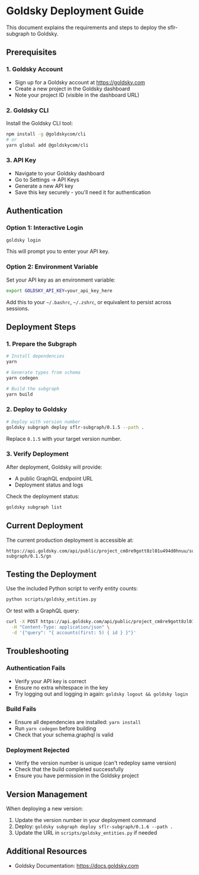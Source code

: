 # Goldsky Deployment Guide

This document explains the requirements and steps to deploy the sflr-subgraph to
Goldsky.

## Prerequisites

### 1. Goldsky Account
- Sign up for a Goldsky account at https://goldsky.com
- Create a new project in the Goldsky dashboard
- Note your project ID (visible in the dashboard URL)

### 2. Goldsky CLI
Install the Goldsky CLI tool:
```sh
npm install -g @goldskycom/cli
# or
yarn global add @goldskycom/cli
```

### 3. API Key
- Navigate to your Goldsky dashboard
- Go to Settings → API Keys
- Generate a new API key
- Save this key securely - you'll need it for authentication

## Authentication

### Option 1: Interactive Login
```sh
goldsky login
```
This will prompt you to enter your API key.

### Option 2: Environment Variable
Set your API key as an environment variable:
```sh
export GOLDSKY_API_KEY=your_api_key_here
```

Add this to your `~/.bashrc`, `~/.zshrc`, or equivalent to persist across sessions.

## Deployment Steps

### 1. Prepare the Subgraph
```sh
# Install dependencies
yarn

# Generate types from schema
yarn codegen

# Build the subgraph
yarn build
```

### 2. Deploy to Goldsky
```sh
# Deploy with version number
goldsky subgraph deploy sflr-subgraph/0.1.5 --path .
```

Replace `0.1.5` with your target version number.

### 3. Verify Deployment
After deployment, Goldsky will provide:
- A public GraphQL endpoint URL
- Deployment status and logs

Check the deployment status:
```sh
goldsky subgraph list
```

## Current Deployment

The current production deployment is accessible at:
```
https://api.goldsky.com/api/public/project_cm8re9gott8zl01u494d0hnuu/subgraphs/sflr-subgraph/0.1.5/gn
```

## Testing the Deployment

Use the included Python script to verify entity counts:
```sh
python scripts/goldsky_entities.py
```

Or test with a GraphQL query:
```sh
curl -X POST https://api.goldsky.com/api/public/project_cm8re9gott8zl01u494d0hnuu/subgraphs/sflr-subgraph/0.1.5/gn \
  -H "Content-Type: application/json" \
  -d '{"query": "{ accounts(first: 5) { id } }"}'
```

## Troubleshooting

### Authentication Fails
- Verify your API key is correct
- Ensure no extra whitespace in the key
- Try logging out and logging in again: `goldsky logout && goldsky login`

### Build Fails
- Ensure all dependencies are installed: `yarn install`
- Run `yarn codegen` before building
- Check that your schema.graphql is valid

### Deployment Rejected
- Verify the version number is unique (can't redeploy same version)
- Check that the build completed successfully
- Ensure you have permission in the Goldsky project

## Version Management

When deploying a new version:
1. Update the version number in your deployment command
2. Deploy: `goldsky subgraph deploy sflr-subgraph/0.1.6 --path .`
3. Update the URL in `scripts/goldsky_entities.py` if needed

## Additional Resources

- Goldsky Documentation: https://docs.goldsky.com
